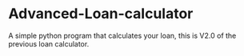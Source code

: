 # Advanced-Loan-calculator
A simple python program that calculates your loan, this is V2.0 of the previous loan calculator.
